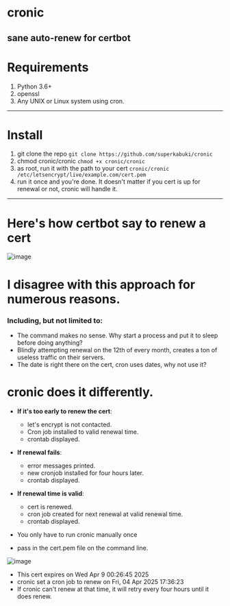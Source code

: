 # cronic
sane auto-renew for certbot
---
# Requirements
1. Python 3.6+
2. openssl 
3. Any UNIX or Linux system using cron.
--- 
# Install
1. git clone the repo `git clone https://github.com/superkabuki/cronic`
2. chmod cronic/cronic  `chmod +x cronic/cronic`
3. as root, run it with the path to your cert `cronic/cronic /etc/letsencrypt/live/example.com/cert.pem`
4. run it once and you're done.  It doesn't matter if you cert is up for renewal or not, cronic will handle it.
---



# Here's how certbot say to renew a cert

![image](https://github.com/user-attachments/assets/1c1d8bc7-a170-4e77-b451-f42f0ad16582)

# I disagree with this approach for numerous reasons.
### Including, but not limited to:
* The command makes no sense. Why start a process and put it to sleep before doing anything?
* Blindly attempting renewal on the 12th of every month, creates a ton of useless traffic on their servers.
* The date is right there on the cert, cron uses dates, why not use it?

# cronic does it differently.

* __If it's too early to renew the cert__: 
  * let's encrypt is not contacted. 
  * Cron job installed to valid renewal time.
  * crontab displayed.

* __If renewal fails__:
  * error messages printed.
  * new cronjob installed for four hours later.
  * crontab displayed.

* __If renewal time is valid__:
  * cert is renewed.
  * cron job created for next renewal at valid renewal time.
  * crontab displayed.

* You only have to run cronic manually once

* pass in the cert.pem file on the command line.

![image](https://github.com/user-attachments/assets/635fb10c-1408-40b2-a845-939e5e34981a)



* This cert expires on  Wed Apr  9 00:26:45 2025
* cronic set a cron job to renew on  Fri, 04 Apr 2025 17:36:23
* If cronic can't renew at that time, it will retry every four hours until it does renew.



